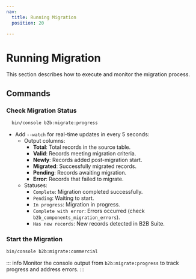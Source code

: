```yaml
---
nav:
  title: Running Migration
  position: 20

---
```


# Running Migration

This section describes how to execute and monitor the migration process.

## Commands

### Check Migration Status

   ```bash
     bin/console b2b:migrate:progress
   ```

- Add `--watch` for real-time updates in every 5 seconds:
    - Output columns:
      - **Total**: Total records in the source table.
      - **Valid**: Records meeting migration criteria.
      - **Newly**: Records added post-migration start.
      - **Migrated**: Successfully migrated records.
      - **Pending**: Records awaiting migration.
      - **Error**: Records that failed to migrate.
    - Statuses:
      - `Complete`: Migration completed successfully.
      - `Pending`: Waiting to start.
      - `In progress`: Migration in progress.
      - `Complete with error`: Errors occurred (check `b2b_components_migration_errors`).
      - `Has new records`: New records detected in B2B Suite.

### Start the Migration

   ```bash
   bin/console b2b:migrate:commercial
   ```

::: info
 Monitor the console output from `b2b:migrate:progress` to track progress and address errors.
:::
